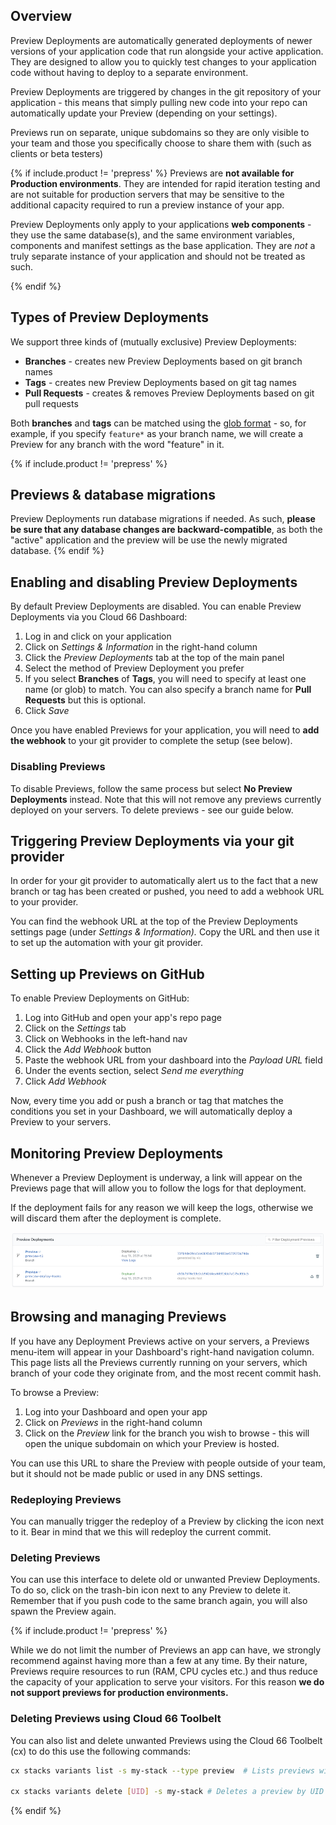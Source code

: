 ## Overview

Preview Deployments are automatically generated deployments of newer versions of your application code that run alongside your active application. They are designed to allow you to quickly test changes to your application code without having to deploy to a separate environment. 

Preview Deployments are triggered by changes in the git repository of your application - this means that simply pulling new code into your repo can automatically update your Preview (depending on your settings).

Previews run on separate, unique subdomains so they are only visible to your team and those you specifically choose to share them with (such as clients or beta testers)

{% if include.product != 'prepress' %}
Previews are **not available for Production environments**. They are intended for rapid iteration testing and are not suitable for production servers that may be sensitive to the additional capacity required to run a preview instance of your app.

<div class="notice"><p>Preview Deployments only apply to your applications <strong>web components</strong>  - they use the same database(s), and the same environment variables, components and manifest settings as the base application. They are <em>not</em> a truly separate instance of your application and should not be treated as such. </p></div>
{% endif %} 

## Types of Preview Deployments

We support three kinds of (mutually exclusive) Preview Deployments:

- **Branches** - creates new Preview Deployments based on git branch names
- **Tags** - creates new Preview Deployments based on git tag names
- **Pull Requests** - creates & removes Preview Deployments based on git pull requests

Both **branches** and **tags** can be matched using the [glob format](https://en.wikipedia.org/wiki/Glob_(programming)) - so, for example, if you specify `feature*` as your branch name, we will create a Preview for any branch with the word "feature" in it.

{% if include.product != 'prepress' %}
## Previews & database migrations

Preview Deployments run database migrations if needed. As such, **please be sure that any database changes are backward-compatible**, as both the "active" application and the preview will be use the newly migrated database.
{% endif %}

## Enabling and disabling Preview Deployments

By default Preview Deployments are disabled. You can enable Preview Deployments via you Cloud 66 Dashboard:

1. Log in and click on your application
2. Click on *Settings & Information* in the right-hand column
3. Click the *Preview Deployments* tab at the top of the main panel
4. Select the method of Preview Deployment you prefer
5. If you select **Branches** of **Tags**, you will need to specify at least one name (or glob) to match. You can also specify a branch name for **Pull Requests** but this is optional. 
6. Click *Save*

Once you have enabled Previews for your application, you will need to **add the webhook** to your git provider to complete the setup (see below).

### Disabling Previews

To disable Previews, follow the same process but select **No Preview Deployments** instead. Note that this will not remove any previews currently deployed on your servers. To delete previews - see our guide below.

## Triggering Preview Deployments via your git provider

In order for your git provider to automatically alert us to the fact that a new branch or tag has been created or pushed, you need to add a webhook URL to your provider. 

You can find the webhook URL at the top of the Preview Deployments settings page (under *Settings & Information).* Copy the URL and then use it to set up the automation with your git provider. 

## Setting up Previews on GitHub

To enable Preview Deployments on GitHub:

1. Log into GitHub and open your app's repo page
2. Click on the *Settings* tab
3. Click on Webhooks in the left-hand nav
4. Click the *Add Webhook* button
5. Paste the webhook URL from your dashboard into the *Payload URL* field 
6. Under the events section, select *Send me everything*
7. Click *Add Webhook*

Now, every time you add or push a branch or tag that matches the conditions you set in your Dashboard, we will automatically deploy a Preview to your servers.

## Monitoring Preview Deployments

Whenever a Preview Deployment is underway, a link will appear on the Previews page that will allow you to follow the logs for that deployment. 

If the deployment fails for any reason we will keep the logs, otherwise we will discard them after the deployment is complete.

![Preview Deploymemnt logs interface](/assets/shared/preview-deploy-logs.png)

## Browsing and managing Previews

If you have any Deployment Previews active on your servers, a Previews menu-item will appear in your Dashboard's right-hand navigation column. This page lists all the Previews currently running on your servers, which branch of your code they originate from, and the most recent commit hash.

To browse a Preview:

1. Log into your Dashboard and open your app
2. Click on *Previews* in the right-hand column 
3. Click on the *Preview* link for the branch you wish to browse - this will open the unique subdomain on which your Preview is hosted. 

You can use this URL to share the Preview with people outside of your team, but it should not be made public or used in any DNS settings.

### Redeploying Previews

You can manually trigger the redeploy of a Preview by clicking the icon next to it. Bear in mind that we this will redeploy the current commit. 

### Deleting Previews

You can use this interface to delete old or unwanted Preview Deployments. To do so, click on the trash-bin icon next to any Preview to delete it. Remember that if you push code to the same branch again, you will also spawn the Preview again.

{% if include.product != 'prepress' %}
<div class="notice notice-warning"><p>While we do not limit the number of Previews an app can have, we strongly recommend against having more than a few at any time. By their nature, Previews require resources to run (RAM, CPU cycles etc.) and thus reduce the capacity of your application to serve your visitors. For this reason <strong>we do not support previews for production environments.</strong></p></div>


### Deleting Previews using Cloud 66 Toolbelt

You can also list and delete unwanted Previews using the Cloud 66 Toolbelt (cx) to do this use the following commands:

```bash
cx stacks variants list -s my-stack --type preview  # Lists previews with UIDs

cx stacks variants delete [UID] -s my-stack # Deletes a preview by UID
```
{% endif %}
